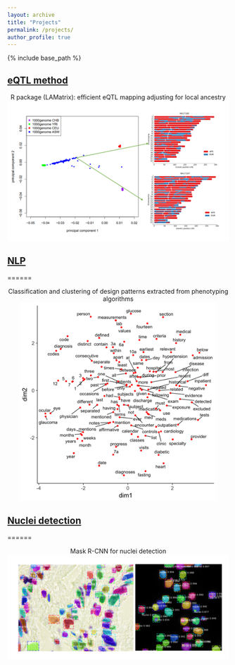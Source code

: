 ```yaml
---
layout: archive
title: "Projects"
permalink: /projects/
author_profile: true
---
```


{% include base_path %}

## [eQTL method](https://github.com/yizhenzhong/Local_ancestry)


<p align="center"> 
R package (LAMatrix): efficient eQTL mapping adjusting for local ancestry
<br> 
<a href="https://github.com/yizhenzhong/Local_ancestry">
<img src="/images/lamatrix.png" alt="Photo" style="width: 800px;"> 
</a>
</p>

## [NLP](https://github.com/yizhenzhong/PhenoPattern)
======
<p align="center"> 
Classification and clustering of design patterns extracted from phenotyping algorithms
</br> 

<a href="https://github.com/yizhenzhong/PhenoPattern">
<img src="/images/tsne.png" alt="Photo" style="width: 450px;"> 
</a>
</p>


## [Nuclei detection](https://github.com/YinanZheng/Kaggle2018)
======
<p align="center">
Mask R-CNN for nuclei detection
<br> 
<a href="https://github.com/YinanZheng/Kaggle2018">
<img src="/images/nuclei.png" alt="Photo" style="width: 800px;"> 
</a>
</p>
